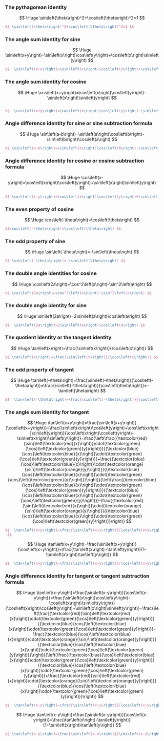 ### The pythagorean identity
$$ \Huge \sin\left(\theta\right)^2+\cos\left(\theta\right)^2=1 $$
```LaTeX
$$ \sin\left(\theta\right)^2+\cos\left(\theta\right)^2=1 $$
```

### The angle sum identity for sine
$$ \Huge \sin\left(x+y\right)=\sin\left(x\right)\cos\left(y\right)+\cos\left(x\right)\sin\left(y\right) $$
```LaTeX 
$$  \sin\left(x+y\right)=\sin\left(x\right)\cos\left(y\right)+\cos\left(x\right)\sin\left(y\right) $$ 
```

### The angle sum identity for cosine
$$ \Huge \cos\left(x+y\right)=\cos\left(x\right)\cos\left(y\right)-\sin\left(x\right)\sin\left(y\right) $$
```LaTeX

$$  \cos\left(x+y\right)=\cos\left(x\right)\cos\left(y\right)-\sin\left(x\right)\sin\left(y\right) $$
```

### Angle difference identity for sine or sine subtraction formula
$$ \Huge \sin\left(a-b\right)=\sin\left(a\right)\cos\left(b\right)-\sin\left(b\right)\cos\left(a\right) $$
```LaTeX
$$ \sin\left(a-b\right)=\sin\left(a\right)\cos\left(b\right)-\sin\left(b\right)\cos\left(a\right) $$
```

### Angle difference identity for cosine or cosine subtraction formula
$$ \Huge \cos\left(x-y\right)=\cos\left(x\right)\cos\left(y\right)+\sin\left(x\right)\sin\left(y\right) $$
```LaTeX
$$ \cos\left(x-y\right)=\cos\left(x\right)\cos\left(y\right)+\sin\left(x\right)\sin\left(y\right) $$
```

### The even property of cosine
$$ \Huge \cos\left(-\theta\right)=\cos\left(\theta\right) $$
```LaTeX
$$\cos\left(-\theta\right)=\cos\left(\theta\right) $$
```

### The odd property of sine
$$ \Huge \sin\left(-\theta\right)=-\sin\left(\theta\right) $$
```LaTeX
$$ \sin\left(-\theta\right)=-\sin\left(\theta\right) $$
```

### The double angle identities for cosine
$$ \Huge \cos\left(2a\right)=\cos^2\left(a\right)-\sin^2\left(a\right) $$
```LaTeX
$$ \cos\left(2a\right)=\cos^2\left(a\right)-\sin^2\left(a\right) $$

```

### The double angle identity for sine
$$ \Huge \sin\left(2a\right)=2\sin\left(a\right)\cos\left(a\right) $$
```LaTeX
$$  \sin\left(2a\right)=2\sin\left(a\right)\cos\left(a\right) $$
```

### The quotient identity or the tangent identity
$$ \Huge \tan\left(x\right)=\frac{\sin\left(x\right)}{\cos\left(x\right)} $$
```LaTeX
$$ \tan\left(x\right)=\frac{\sin\left(x\right)}{\cos\left(x\right)} $$
```

### The odd property of tangent
$$ \Huge \tan\left(-\theta\right)=\frac{\sin\left(-\theta\right)}{\cos\left(-\theta\right)}=\frac{\sin\left(-\theta\right)}{\cos\left(\theta\right)}=-\tan\left(\theta\right) $$
```LaTeX
$$  \tan\left(-\theta\right)=\frac{\sin\left(-\theta\right)}{\cos\left(-\theta\right)}=\frac{\sin\left(-\theta\right)}{\cos\left(\theta\right)}=-\tan\left(\theta\right) $$
```


### The angle sum identity for tangent
$$ \Huge \tan\left(x+y\right)=\frac{\sin\left(x+y\right)}{\cos\left(x+y\right)}=\frac{\sin\left(x\right)\cos\left(y\right)+\cos\left(x\right)\sin\left(y\right)}{\cos\left(x\right)\cos\left(y\right)-\sin\left(x\right)\sin\left(y\right)}=\frac{\left(\frac{{\textcolor{red}{\sin}\left(\textcolor{red}{x}\right)}\cdot{\textcolor{green}{\cos}\left(\textcolor{green}{y}\right)}}{{\textcolor{blue}{\cos}\left(\textcolor{blue}{x}\right)}\cdot{\textcolor{green}{\cos}\left(\textcolor{green}{y}\right)}}+\frac{{\textcolor{blue}{\cos}\left(\textcolor{blue}{x}\right)}\cdot{\textcolor{orange}{\sin}\left(\textcolor{orange}{y}\right)}}{{\textcolor{blue}{\cos}\left(\textcolor{blue}{x}\right)}\cdot{\textcolor{green}{\cos}\left(\textcolor{green}{y}\right)}}\right)}{\left(\frac{{\textcolor{blue}{\cos}\left(\textcolor{blue}{x}\right)}\cdot{\textcolor{green}{\cos}\left(\textcolor{green}{y}\right)}}{{\textcolor{blue}{\cos}\left(\textcolor{blue}{x}\right)}\cdot{\textcolor{green}{\cos}\left(\textcolor{green}{y}\right)}}-\frac{{\textcolor{red}{\sin}\left(\textcolor{red}{x}\right)}\cdot{\textcolor{orange}{\sin}\left(\textcolor{orange}{y}\right)}}{{\textcolor{blue}{\cos}\left(\textcolor{blue}{x}\right)}\cdot{\textcolor{green}{\cos}\left(\textcolor{green}{y}\right)}}\right)}
 $$

```LaTeX
$$  \tan\left(x+y\right)=\frac{\sin\left(x+y\right)}{\cos\left(x+y\right)}=\frac{\sin\left(x\right)\cos\left(y\right)+\cos\left(x\right)\sin\left(y\right)}{\cos\left(x\right)\cos\left(y\right)-\sin\left(x\right)\sin\left(y\right)}=\frac{\left(\frac{{\textcolor{red}{\sin}\left(\textcolor{red}{x}\right)}\cdot{\textcolor{green}{\cos}\left(\textcolor{green}{y}\right)}}{{\textcolor{blue}{\cos}\left(\textcolor{blue}{x}\right)}\cdot{\textcolor{green}{\cos}\left(\textcolor{green}{y}\right)}}+\frac{{\textcolor{blue}{\cos}\left(\textcolor{blue}{x}\right)}\cdot{\textcolor{orange}{\sin}\left(\textcolor{orange}{y}\right)}}{{\textcolor{blue}{\cos}\left(\textcolor{blue}{x}\right)}\cdot{\textcolor{green}{\cos}\left(\textcolor{green}{y}\right)}}\right)}{\left(\frac{{\textcolor{blue}{\cos}\left(\textcolor{blue}{x}\right)}\cdot{\textcolor{green}{\cos}\left(\textcolor{green}{y}\right)}}{{\textcolor{blue}{\cos}\left(\textcolor{blue}{x}\right)}\cdot{\textcolor{green}{\cos}\left(\textcolor{green}{y}\right)}}-\frac{{\textcolor{red}{\sin}\left(\textcolor{red}{x}\right)}\cdot{\textcolor{orange}{\sin}\left(\textcolor{orange}{y}\right)}}{{\textcolor{blue}{\cos}\left(\textcolor{blue}{x}\right)}\cdot{\textcolor{green}{\cos}\left(\textcolor{green}{y}\right)}}\right)}
 $$
```


$$ \Huge \tan\left(x+y\right)=\frac{\sin\left(x+y\right)}{\cos\left(x+y\right)}=\frac{\tan\left(x\right)+\tan\left(y\right)}{1-\tan\left(x\right)\tan\left(y\right)} $$
```LaTeX
$$  \tan\left(x+y\right)=\frac{\sin\left(x+y\right)}{\cos\left(x+y\right)}=\frac{\tan\left(x\right)+\tan\left(y\right)}{1-\tan\left(x\right)\tan\left(y\right)} $$
```

### Angle difference identity for tangent or tangent subtraction formula
$$ \Huge \tan\left(x-y\right)=\frac{\sin\left(x-y\right)}{\cos\left(x-y\right)}=\frac{\sin\left(x\right)\cos\left(y\right)-\cos\left(x\right)\sin\left(y\right)}{\cos\left(x\right)\cos\left(y\right)+\sin\left(x\right)\sin\left(y\right)}=\frac{\left(\frac{{\textcolor{red}{\sin}\left(\textcolor{red}{x}\right)}\cdot{\textcolor{green}{\cos}\left(\textcolor{green}{y}\right)}}{{\textcolor{blue}{\cos}\left(\textcolor{blue}{x}\right)}\cdot{\textcolor{green}{\cos}\left(\textcolor{green}{y}\right)}}-\frac{{\textcolor{blue}{\cos}\left(\textcolor{blue}{x}\right)}\cdot{\textcolor{orange}{\sin}\left(\textcolor{orange}{y}\right)}}{{\textcolor{blue}{\cos}\left(\textcolor{blue}{x}\right)}\cdot{\textcolor{green}{\cos}\left(\textcolor{green}{y}\right)}}\right)}{\left(\frac{{\textcolor{blue}{\cos}\left(\textcolor{blue}{x}\right)}\cdot{\textcolor{green}{\cos}\left(\textcolor{green}{y}\right)}}{{\textcolor{blue}{\cos}\left(\textcolor{blue}{x}\right)}\cdot{\textcolor{green}{\cos}\left(\textcolor{green}{y}\right)}}+\frac{{\textcolor{red}{\sin}\left(\textcolor{red}{x}\right)}\cdot{\textcolor{orange}{\sin}\left(\textcolor{orange}{y}\right)}}{{\textcolor{blue}{\cos}\left(\textcolor{blue}{x}\right)}\cdot{\textcolor{green}{\cos}\left(\textcolor{green}{y}\right)}}\right)} $$

```LaTeX
$$  \tan\left(x-y\right)=\frac{\sin\left(x-y\right)}{\cos\left(x-y\right)}=\frac{\sin\left(x\right)\cos\left(y\right)-\cos\left(x\right)\sin\left(y\right)}{\cos\left(x\right)\cos\left(y\right)+\sin\left(x\right)\sin\left(y\right)}=\frac{\left(\frac{{\textcolor{red}{\sin}\left(\textcolor{red}{x}\right)}\cdot{\textcolor{green}{\cos}\left(\textcolor{green}{y}\right)}}{{\textcolor{blue}{\cos}\left(\textcolor{blue}{x}\right)}\cdot{\textcolor{green}{\cos}\left(\textcolor{green}{y}\right)}}-\frac{{\textcolor{blue}{\cos}\left(\textcolor{blue}{x}\right)}\cdot{\textcolor{orange}{\sin}\left(\textcolor{orange}{y}\right)}}{{\textcolor{blue}{\cos}\left(\textcolor{blue}{x}\right)}\cdot{\textcolor{green}{\cos}\left(\textcolor{green}{y}\right)}}\right)}{\left(\frac{{\textcolor{blue}{\cos}\left(\textcolor{blue}{x}\right)}\cdot{\textcolor{green}{\cos}\left(\textcolor{green}{y}\right)}}{{\textcolor{blue}{\cos}\left(\textcolor{blue}{x}\right)}\cdot{\textcolor{green}{\cos}\left(\textcolor{green}{y}\right)}}+\frac{{\textcolor{red}{\sin}\left(\textcolor{red}{x}\right)}\cdot{\textcolor{orange}{\sin}\left(\textcolor{orange}{y}\right)}}{{\textcolor{blue}{\cos}\left(\textcolor{blue}{x}\right)}\cdot{\textcolor{green}{\cos}\left(\textcolor{green}{y}\right)}}\right)} $$

```

$$ \Huge \tan\left(x-y\right)=\frac{\sin\left(x-y\right)}{\cos\left(x-y\right)}=\frac{\tan\left(x\right)-\tan\left(y\right)}{1+\tan\left(x\right)\tan\left(y\right)} $$

```LaTeX
$$ \tan\left(x-y\right)=\frac{\sin\left(x-y\right)}{\cos\left(x-y\right)}=\frac{\tan\left(x\right)-\tan\left(y\right)}{1+\tan\left(x\right)\tan\left(y\right)} $$

```
